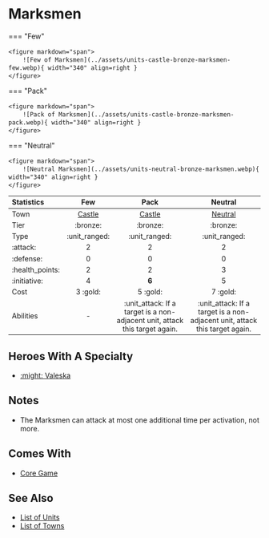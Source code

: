# Marksmen

=== "Few"

    <figure markdown="span">
        ![Few of Marksmen](../assets/units-castle-bronze-marksmen-few.webp){ width="340" align=right }
    </figure>

=== "Pack"

    <figure markdown="span">
        ![Pack of Marksmen](../assets/units-castle-bronze-marksmen-pack.webp){ width="340" align=right }
    </figure>

=== "Neutral"

    <figure markdown="span">
        ![Neutral Marksmen](../assets/units-neutral-bronze-marksmen.webp){ width="340" align=right }
    </figure>


| Statistics | Few | Pack | Neutral |
| :--- | :---: | :---: | :---: |
| Town | [Castle](../towns/castle.md) | [Castle](../towns/castle.md) | [Neutral](../towns/neutral.md) |
| Tier | :bronze: | :bronze: | :bronze: |
| Type | :unit_ranged: | :unit_ranged: | :unit_ranged: |
| :attack: | 2 | 2 | 2 |
| :defense: | 0 | 0 | 0 |
| :health_points: | 2 | 2 | 3 |
| :initiative: | 4 | **6** | 5 |
| Cost | 3 :gold: | 5 :gold: | 7 :gold: |
| Abilities | - | :unit_attack: If a target is a non-adjacent unit, attack this target again. | :unit_attack: If a target is a non-adjacent unit, attack this target again. |


## Heroes With A Specialty

- [:might: Valeska](../heroes/valeska.md#specialty)


## Notes

- The Marksmen can attack at most one additional time per activation, not more.


## Comes With

- [Core Game](../content.md)


## See Also

- [List of Units](index.md)
- [List of Towns](../towns/index.md)